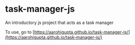 # task-manager-js
An introductory js project that acts as a task manager

To use, go to [https://aarohigupta.github.io/task-manager-js/](https://aarohigupta.github.io/task-manager-js/)
